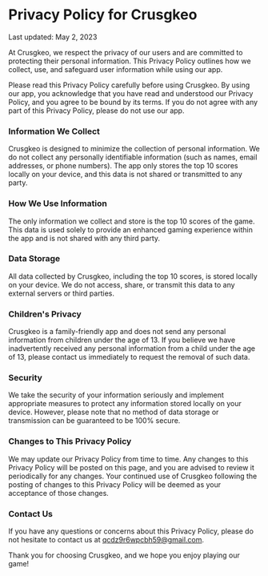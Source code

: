 # Privacy Policy for Crusgkeo

Last updated: May 2, 2023

At Crusgkeo, we respect the privacy of our users and are committed to protecting their personal information. This Privacy Policy outlines how we collect, use, and safeguard user information while using our app.

Please read this Privacy Policy carefully before using Crusgkeo. By using our app, you acknowledge that you have read and understood our Privacy Policy, and you agree to be bound by its terms. If you do not agree with any part of this Privacy Policy, please do not use our app.

### Information We Collect

Crusgkeo is designed to minimize the collection of personal information. We do not collect any personally identifiable information (such as names, email addresses, or phone numbers). The app only stores the top 10 scores locally on your device, and this data is not shared or transmitted to any party.

### How We Use Information

The only information we collect and store is the top 10 scores of the game. This data is used solely to provide an enhanced gaming experience within the app and is not shared with any third party.

### Data Storage

All data collected by Crusgkeo, including the top 10 scores, is stored locally on your device. We do not access, share, or transmit this data to any external servers or third parties.

### Children's Privacy

Crusgkeo is a family-friendly app and does not send any personal information from children under the age of 13. If you believe we have inadvertently received any personal information from a child under the age of 13, please contact us immediately to request the removal of such data.

### Security

We take the security of your information seriously and implement appropriate measures to protect any information stored locally on your device. However, please note that no method of data storage or transmission can be guaranteed to be 100% secure.

### Changes to This Privacy Policy

We may update our Privacy Policy from time to time. Any changes to this Privacy Policy will be posted on this page, and you are advised to review it periodically for any changes. Your continued use of Crusgkeo following the posting of changes to this Privacy Policy will be deemed as your acceptance of those changes.

### Contact Us

If you have any questions or concerns about this Privacy Policy, please do not hesitate to contact us at qcdz9r6wpcbh59@gmail.com.

Thank you for choosing Crusgkeo, and we hope you enjoy playing our game!
